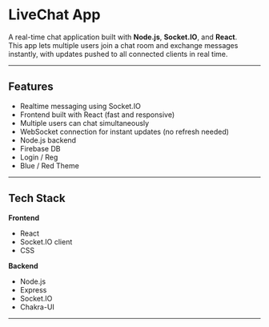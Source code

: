 # LiveChat App

A real-time chat application built with **Node.js**, **Socket.IO**, and **React**.  
This app lets multiple users join a chat room and exchange messages instantly, with updates pushed to all connected clients in real time.

---

## Features
- Realtime messaging using Socket.IO
- Frontend built with React (fast and responsive)  
- Multiple users can chat simultaneously  
- WebSocket connection for instant updates (no refresh needed)  
- Node.js backend
- Firebase DB
- Login / Reg
- Blue / Red Theme

---

## Tech Stack
**Frontend**
- React
- Socket.IO client
- CSS 

**Backend**
- Node.js
- Express
- Socket.IO
- Chakra-UI

---



